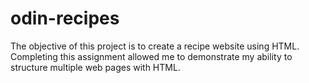 # odin-recipes
The objective of this project is to create a recipe website using HTML.
Completing this assignment allowed me to demonstrate my ability to structure multiple web pages with HTML.
